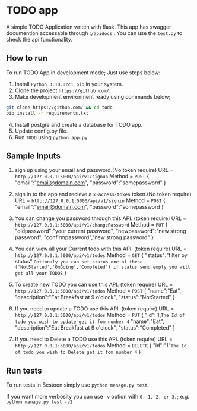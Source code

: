 
# TODO app

A simple TODO Application writen with flask.
This app has swagger documention accessable through :`/apidocs` .
You can  use the `test.py` to check the api functionality.


## How to run

To run TODO App in development mode; Just use steps below:

1. Install `Python 3.10.0rc1`, `pip` in your system.
2. Clone the project `https://github.com/`.
3. Make development environment ready using commands below;

  ```bash
  git clone https://github.com/ && cd todo
  pip install -r requirements.txt
  ```
4. Install postgre and create a database for TODO app.
5. Update config.py file.
6. Run `TODO` using `python app.py`


## Sample Inputs
1. sign up using your email and password.(No token require)
    URL = `http://127.0.0.1:5000/api/v1/signup`
    Method = `POST`
    {
        "email":"email@domain.com",
        "password":"somepassword"
    }

2. sign in to the app and recieve a `x-access-token` token.(No token require)
    URL = `http://127.0.0.1:5000/api/v1/signin`
    Method = `POST`
    {
        "email":"email@domain.com",
        "password":"somepassword
    }

3. You can change you password through this API. (token require)
    URL = `http://127.0.0.1:5000/api/v1/changePassword`
    Method = `PUT`
    {
        "oldpassword":"your current password",
        "newpassword":"new strong password",
        "confirmpassword","new strong password"
    }

4. You can view all your Current todo with this API. (token require)
    URL = `http://127.0.0.1:5000/api/v1/todos`
    Method = `GET`
    {
        "status":"filter by status" `Optionaly you can set status one of these ('NotStarted','OnGoing','Completed') if status send empty you will get all your TODOS`
    }

5. To create new TODO you can use this API. (token require)
    URL = `http://127.0.0.1:5000/api/v1/todos`
    Method = `POST`
    {
        "name":"Eat",
        "description":"Eat Breakfast at 9 o'clock",
        "status":"NotStarted"
    }

6. If you need to update a TODO use this API. (token require)
    URL = `http://127.0.0.1:5000/api/v1/todos`
    Method = `PUT`
    {
        "id": 1,`The Id of todo you wish to update get it fom number 4` 
        "name":"Eat",
        "description":"Eat Breakfast at 9 o'clock",
        "status":"Completed"
    }

7. If you need to Delete a TODO use this API. (token require)
    URL = `http://127.0.0.1:5000/api/v1/todos`
    Method = `DELETE`
    {
        "id":"1"`The Id of todo you wish to Delete get it fom number 4`
    }

## Run tests

To run tests in Bestoon simply use `python manage.py test`.

If you want more verbosity you can use `-v` option with `0, 1, 2, or 3.`; e.g. `python manage.py test -v2`


